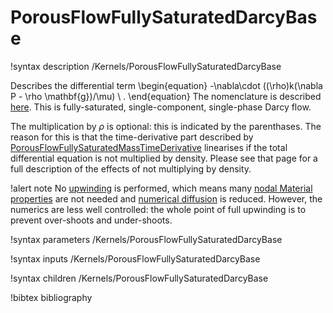 # PorousFlowFullySaturatedDarcyBase

!syntax description /Kernels/PorousFlowFullySaturatedDarcyBase

Describes the differential term
\begin{equation}
-\nabla\cdot ((\rho)k(\nabla P - \rho \mathbf{g})/\mu) \ .
\end{equation}
The nomenclature is described [here](nomenclature.md).  This is fully-saturated, single-component, single-phase Darcy flow.

The multiplication by $\rho$ is optional: this is indicated by the parenthases.  The reason for this is that the time-derivative part described by [PorousFlowFullySaturatedMassTimeDerivative](PorousFlowFullySaturatedMassTimeDerivative.md) linearises if the total differential equation is not multiplied by density.  Please see that page for a full description of the effects of not multiplying by density.

!alert note
No [upwinding](upwinding.md) is performed, which means many [nodal Material properties](tutorial_09.md) are not needed and [numerical diffusion](numerical_diffusion.md) is reduced.  However, the numerics are less well controlled: the whole point of full upwinding is to prevent over-shoots and under-shoots.

!syntax parameters /Kernels/PorousFlowFullySaturatedDarcyBase

!syntax inputs /Kernels/PorousFlowFullySaturatedDarcyBase

!syntax children /Kernels/PorousFlowFullySaturatedDarcyBase

!bibtex bibliography
